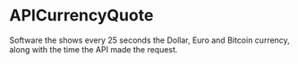 # APICurrencyQuote
Software the shows every 25 seconds the Dollar, Euro and Bitcoin currency, along with the time the API made the request.
